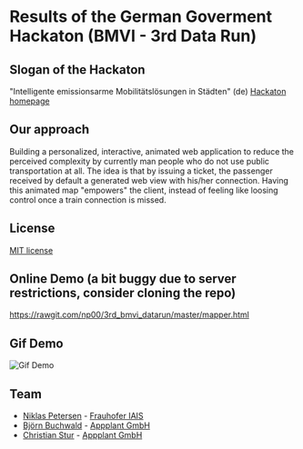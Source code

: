 # Results of the German Goverment Hackaton (BMVI - 3rd Data Run)

## Slogan of the Hackaton
"Intelligente emissionsarme Mobilitätslösungen in Städten" (de) [Hackaton homepage](http://www.bmvi.de/SharedDocs/DE/Termine-mFUND/mfund-data-run-2018.html) 

## Our approach
Building a personalized, interactive, animated web application to reduce the perceived complexity by currently man people who do not use public transportation at all. The idea is that by issuing a ticket, the passenger received by default a generated web view with his/her connection. Having this animated map "empowers" the client, instead of feeling like loosing control once a train connection is missed. 

## License
[MIT license](https://opensource.org/licenses/MIT)  

## Online Demo (a bit buggy due to server restrictions, consider cloning the repo) 
https://rawgit.com/np00/3rd_bmvi_datarun/master/mapper.html

## Gif Demo
![Gif Demo](https://github.com/np00/3rd_bmvi_datarun/blob/master/demo_video.gif)

## Team
- [Niklas Petersen](http://np00.github.io/) - [Frauhofer IAIS](https://www.iais.fraunhofer.de/)
- [Björn Buchwald](https://github.com/BBuchwald) - [Appplant GmbH](http://appplant.de/)
- [Christian Stur](https://github.com/ChristianStur) - [Appplant GmbH](http://appplant.de/)
